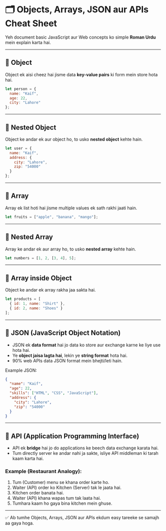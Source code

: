 # 🗂️ Objects, Arrays, JSON aur APIs Cheat Sheet

Yeh document basic JavaScript aur Web concepts ko simple **Roman Urdu** mein explain karta hai.

---

## 🔹 Object

Object ek aisi cheez hai jisme data **key-value pairs** ki form mein store hota hai.

```js
let person = {
  name: "Kaif",
  age: 22,
  city: "Lahore"
};
```

---

## 🔹 Nested Object

Object ke andar ek aur object ho, to usko **nested object** kehte hain.

```js
let user = {
  name: "Kaif",
  address: {
    city: "Lahore",
    zip: "54000"
  }
};
```

---

## 🔹 Array

Array ek list hoti hai jisme multiple values ek sath rakhi jaati hain.

```js
let fruits = ["apple", "banana", "mango"];
```

---

## 🔹 Nested Array

Array ke andar ek aur array ho, to usko **nested array** kehte hain.

```js
let numbers = [1, 2, [3, 4], 5];
```

---

## 🔹 Array inside Object

Object ke andar ek array rakha jaa sakta hai.

```js
let products = [
  { id: 1, name: "Shirt" },
  { id: 2, name: "Shoes" }
];
```

---

## 🔹 JSON (JavaScript Object Notation)

* JSON ek **data format** hai jo data ko store aur exchange karne ke liye use hota hai.
* Ye **object jaisa lagta hai**, lekin ye **string format** hota hai.
* 90% web APIs data JSON format mein bhejti/leti hain.

Example JSON:

```json
{
  "name": "Kaif",
  "age": 22,
  "skills": ["HTML", "CSS", "JavaScript"],
  "address": {
    "city": "Lahore",
    "zip": "54000"
  }
}
```

---

## 🔹 API (Application Programming Interface)

* API ek **bridge** hai jo do applications ke beech data exchange karata hai.
* Tum directly server ke andar nahi ja sakte, isliye API middleman ki tarah kaam karta hai.

### Example (Restaurant Analogy):

1. Tum (Customer) menu se khana order karte ho.
2. Waiter (API) order ko Kitchen (Server) tak le jaata hai.
3. Kitchen order banata hai.
4. Waiter (API) khana wapas tum tak laata hai.
5. Tumhara kaam ho gaya bina kitchen mein ghuse.

---

✅ Ab tumhe Objects, Arrays, JSON aur APIs ekdum easy tareeke se samajh aa gaya hoga.
